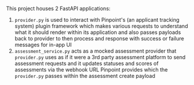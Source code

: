 This project houses 2 FastAPI applications:

1. `provider.py` is used to interact with Pinpoint's (an applicant tracking system) plugin framework which makes various requests to understand what it should render within its application and also passes payloads back to provider to then process and response with success or failure messages for in-app UI
2. `assessment_service.py` acts as a mocked assessment provider that `provider.py` uses as if it were a 3rd party assessment platform to send assessment requests and it updates statuses and scores of assessments via the webhook URL Pinpoint provides which the `provider.py` passes within the assessment create payload